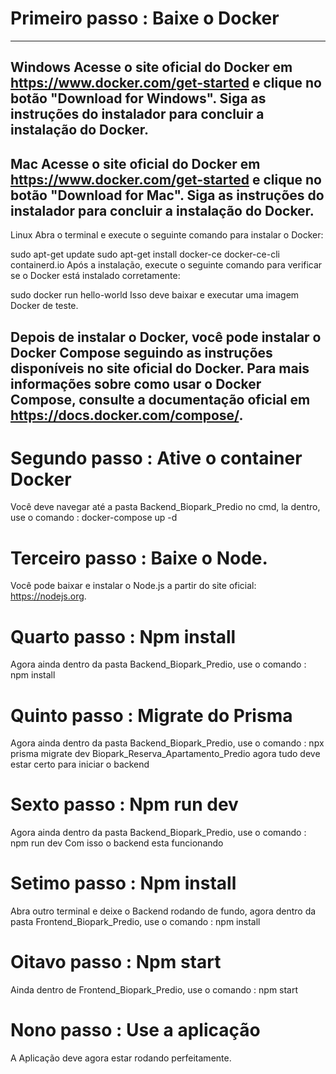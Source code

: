 # Primeiro passo : Baixe o Docker
----------------------------------------------
Windows
Acesse o site oficial do Docker em https://www.docker.com/get-started e clique no botão "Download for Windows".
Siga as instruções do instalador para concluir a instalação do Docker.
----------------------------------------------
Mac
Acesse o site oficial do Docker em https://www.docker.com/get-started e clique no botão "Download for Mac".
Siga as instruções do instalador para concluir a instalação do Docker.
----------------------------------------------
Linux
Abra o terminal e execute o seguinte comando para instalar o Docker:

sudo apt-get update
sudo apt-get install docker-ce docker-ce-cli containerd.io
Após a instalação, execute o seguinte comando para verificar se o Docker está instalado corretamente:

sudo docker run hello-world
Isso deve baixar e executar uma imagem Docker de teste.

Depois de instalar o Docker, você pode instalar o Docker Compose seguindo as instruções disponíveis no site oficial do Docker. Para mais informações sobre como usar o Docker Compose, consulte a documentação oficial em https://docs.docker.com/compose/.
----------------------------------------------


# Segundo passo : Ative o container Docker

Você deve navegar até a pasta Backend_Biopark_Predio no cmd, la dentro, use o comando :
docker-compose up -d


# Terceiro passo : Baixe o Node.
Você pode baixar e instalar o Node.js a partir do site oficial: https://nodejs.org. 


# Quarto passo : Npm install
Agora ainda dentro da pasta Backend_Biopark_Predio, use o comando :
npm install

# Quinto passo : Migrate do Prisma
Agora ainda dentro da pasta Backend_Biopark_Predio, use o comando :
npx prisma migrate dev Biopark_Reserva_Apartamento_Predio
agora tudo deve estar certo para iniciar o backend

# Sexto passo : Npm run dev
Agora ainda dentro da pasta Backend_Biopark_Predio, use o comando :
npm run dev
Com isso o backend esta funcionando

# Setimo passo : Npm install
Abra outro terminal e deixe o Backend rodando de fundo, agora dentro da pasta Frontend_Biopark_Predio, use o comando :
npm install

# Oitavo passo : Npm start
Ainda dentro de Frontend_Biopark_Predio, use o comando :
npm start

# Nono passo : Use a aplicação
A Aplicação deve agora estar rodando perfeitamente.


